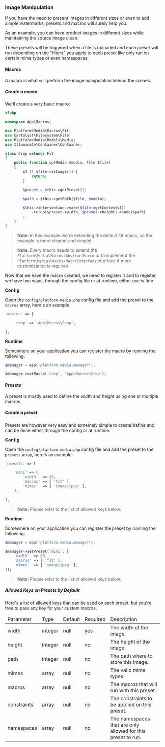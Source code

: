 ### Image Manipulation

If you have the need to present images in different sizes or even to add simple watermarks, presets and macros will surely help you.

As an example, you can have product images in different sizes while maintaining the source image clean.

These presets will be triggered when a file is uploaded and each preset will run depending on the "filters" you apply to each preset like only run on certain mime types or even namespaces.

#### Macros

A macro is what will perform the image manipulation behind the scenes.

##### Create a macro

We'll create a very basic macro:

```php
<?php

namespace App\Macros;

use Platform\Media\Macros\Fit;
use Cartalyst\Filesystem\File;
use Platform\Media\Models\Media;
use Illuminate\Container\Container;

class Crop extends Fit
{
    public function up(Media $media, File $file)
    {
        if (! $file->isImage()) {
            return;
        }

        $preset = $this->getPreset();

        $path = $this->getPath($file, $media);

        $this->intervention->make($file->getContents())
            ->crop($preset->width, $preset->height)->save($path)
        ;
    }
}
```

> **Note:** In this example we're extending the default Fit macro, so the example is more cleaner and simple!

> **Note:** Every macro needs to extend the `Platform\Media\Macros\AbstractMacro` or to implement the `Platform\Media\Macros\MacroInterface` interface if more customization is required.

Now that we have the macro created, we need to register it and to register we have two ways, through the config file or at runtime, either one is fine.

**Config**

Open the `config/platform-media.php` config file and add the preset to the `macros` array, here's an example:

```php
'macros' => [

    'crop' => 'App\Macros\Crop',

],
```

**Runtime**

Somewhere on your application you can register the macro by running the following:

```php
$manager = app('platform.media.manager');

$manager->setMacro('crop', 'App\Macros\Crop');
```

#### Presets

A preset is mostly used to define the width and height using one or multiple macros.

##### Create a preset

Presets are however very easy and extremely simple to create/define and can be done either through the config or at runtime.

**Config**

Open the `config/platform-media.php` config file and add the preset to the `presets` array, here's an example:

```php
'presets' => [

    'mini' => [
        'width'  => 80,
        'macros' => [ 'fit' ],
        'mimes'  => [ 'image/jpeg' ],
    ],

],
```

> **Note:** Please refer to the list of allowed keys below.

**Runtime**

Somewhere on your application you can register the preset by running the following:

```php
$manager = app('platform.media.manager');

$manager->setPreset('mini', [
    'width'  => 80,
    'macros' => [ 'fit' ],
    'mimes'  => [ 'image/jpeg' ],
]);
```

> **Note:** Please refer to the list of allowed keys below.

##### Allowed Keys on Presets by Default

Here's a list of allowed keys that can be used on each preset, but you're free to pass any key for your custom macros.

<table class="table table-bordered">
    <thead>
        <tr>
            <td>Parameter</td>
            <td>Type</td>
            <td>Default</td>
            <td>Required</td>
            <td>Description</td>
        </tr>
    </thead>
    <tbody>
        <tr>
            <td>width</td>
            <td>integer</td>
            <td>null</td>
            <td>yes</td>
            <td>The width of the image.</td>
        </tr>
        <tr>
            <td>height</td>
            <td>integer</td>
            <td>null</td>
            <td>no</td>
            <td>The height of the image.</td>
        </tr>
        <tr>
            <td>path</td>
            <td>integer</td>
            <td>null</td>
            <td>no</td>
            <td>The path where to store this image.</td>
        </tr>
        <tr>
            <td>mimes</td>
            <td>array</td>
            <td>null</td>
            <td>no</td>
            <td>The valid mime types.</td>
        </tr>
        <tr>
            <td>macros</td>
            <td>array</td>
            <td>null</td>
            <td>no</td>
            <td>The macros that will run with this preset.</td>
        </tr>
        <tr>
            <td>constraints</td>
            <td>array</td>
            <td>null</td>
            <td>no</td>
            <td>The constraints to be applied on this preset.</td>
        </tr>
        <tr>
            <td>namespaces</td>
            <td>array</td>
            <td>null</td>
            <td>no</td>
            <td>The namespaces that are only allowed for this preset to run.</td>
        </tr>
    </tbody>
</table>
